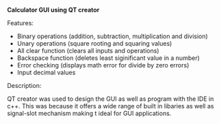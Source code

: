 **Calculator GUI using QT creator**

Features:
- Binary operations (addition, subtraction, multiplication and division)
- Unary operations (square rooting and squaring values)
- All clear function (clears all inputs and operations)
- Backspace function (deletes least siginificant value in a number)
- Error checking (displays math error for divide by zero errors)
- Input decimal values

Description:

QT creator was used to design the GUI as well as program with the IDE in c++. This was because it 
offers a wide range of built in libaries as well as signal-slot mechanism making t ideal for GUI 
applications.



